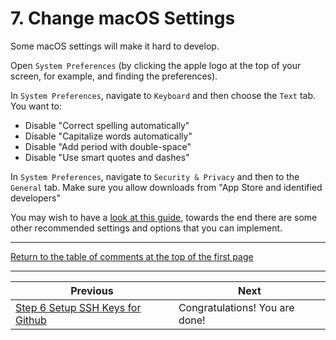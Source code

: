 # 7. Change macOS Settings

Some macOS settings will make it hard to develop.

Open `System Preferences` (by clicking the apple logo at the top of your screen, for example, and finding the preferences).

In `System Preferences`, navigate to `Keyboard` and then choose the `Text` tab. You want to:

- Disable "Correct spelling automatically"
- Disable "Capitalize words automatically"
- Disable "Add period with double-space"
- Disable "Use smart quotes and dashes"

In `System Preferences`, navigate to `Security & Privacy` and then to the `General` tab. Make sure you allow downloads from "App Store and identified developers"

You may wish to have a [look at this guide](https://www.taniarascia.com/setting-up-a-brand-new-mac-for-development/), towards the end there are some other recommended settings and options that you can implement.

---

[Return to the table of comments at the top of the first page](1-macos-setup-instructions-terminal-setup.md#table-of-contents)

---
| Previous | Next |
| ----- | ---------- |
| [Step 6 Setup SSH Keys for Github](6-macos-setup-instructions-setup-ssh.md) | Congratulations! You are done! |
